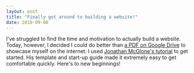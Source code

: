 ```yaml
---
layout: post
title: "Finally got around to building a website!"
date: 2018-09-08
---
```


I've struggled to find the time and motivation to actually build a website. Today, however, I decided I could do better than <a href="https://www.tinyurl.com/SiddharthKurwaPortfolio">a PDF on Google Drive</a> to showcase myself on the internet. I used <a href="http://jmcglone.com/guides/github-pages/">Jonathan McGlone's tutorial</a> to get started. His template and start-up guide made it extremely easy to get comfortable quickly. Here's to new beginnings!
